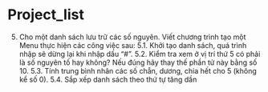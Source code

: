 # Project_list
5. Cho một danh sách lưu trữ các số nguyên. Viết chương trình tạo một Menu thực hiện các công việc sau:
5.1. Khởi tạo danh sách, quá trình nhập sẽ dừng lại khi nhập dấu “#”.
5.2. Kiểm tra xem ở vị trí thứ 5 có phải là số nguyên tố hay không? Nếu đúng hãy thay thế phần tử này bằng số 10.
5.3. Tính trung bình nhân các số chẵn, dương, chia hết cho 5 (không kể số 0).
5.4. Sắp xếp danh sách theo thứ tự tăng dần
